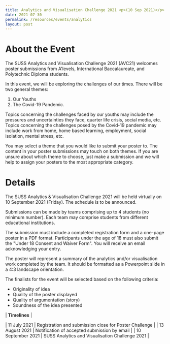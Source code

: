 ```yaml
---
title: Analytics and Visualisation Challenge 2021 <p>(10 Sep 2021)</p>
date: 2021-07-30
permalink: /resources/events/analytics
layout: post
---
```

# About the Event

The SUSS Analytics and Visualisation Challenge 2021 (AVC21) welcomes poster submissions from A'levels, International Baccalaureate, and Polytechnic Diploma students.

In this event, we will be exploring the challenges of our times. There will be two general themes:

1. Our Youths
2. The Covid-19 Pandemic.

Topics concerning the challenges faced by our youths may include the pressures and uncertainties they face, quarter life crisis, social media, etc. Topics concerning the challenges posed by the Covid-19 pandemic may include work from home, home based learning, employment, social isolation, mental stress, etc. 

You may select a theme that you would like to submit your poster to. The content in your poster submissions may touch on both themes. If you are unsure about which theme to choose, just make a submission and we will help to assign your posters to the most appropriate category.

# Details
The SUSS Analytics & Visualisation Challenge 2021 will be held virtually on 10 September 2021 (Friday). The schedule is to be announced.

Submissions can be made by teams comprising up to 4 students (no minimum number). Each team may comprise students from different educational institutions.

The submission must include a completed registration form and a one-page poster in a PDF format. Participants under the age of 18 must also submit the "Under 18 Consent and Waiver Form". You will receive an email acknowledging your entry.

The poster will represent a summary of the analytics and/or visualisation work completed by the team. It should be formatted as a Powerpoint slide in a 4:3 landscape orientation. 

The finalists for the event will be selected based on the following criteria:

* Originality of idea
* Quality of the poster displayed
* Quality of argumentation (story)
* Soundness of the idea presented



| **Timelines** |

| 11 July 2021    | Registration and submission close for Poster Challenge     | 
| 13 August 2021    | Notification of accepted submission by email     | 
| 10 September 2021    | SUSS Analytics and Visualisation Challenge 2021     | 



